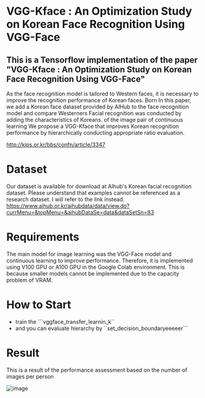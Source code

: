 # VGG-Kface : An Optimization Study on Korean Face Recognition Using VGG-Face
This is a Tensorflow implementation of the paper "VGG-Kface : An Optimization Study on Korean Face Recognition Using VGG-Face"
---
As the face recognition model is tailored to Western faces, it is necessary to improve the recognition performance of Korean faces. Born 
In this paper, we add a Korean face dataset provided by AIHub to the face recognition model and compare Westerners
Facial recognition was conducted by adding the characteristics of Koreans. of the image pair of continuous learning 
We propose a VGG-Kface that improves Korean recognition performance by hierarchically conducting appropriate ratio evaluation.

http://kips.or.kr/bbs/confn/article/3347
# Dataset
Our dataset is available for download at AIhub's Korean facial recognition dataset. Please understand that examples cannot be referenced as a research dataset. I will refer to the link instead.
https://www.aihub.or.kr/aihubdata/data/view.do?currMenu=&topMenu=&aihubDataSe=data&dataSetSn=83

# Requirements
The main model for image learning was the VGG-Face model and continuous learning to improve performance. Therefore, it is implemented using V100 GPU or A100 GPU in the Google Colab environment.
This is because smaller models cannot be implemented due to the capacity problem of VRAM.

# How to Start
- train the ```vggface_transfer_learnin_k``
- and you can evaluate hierarchy by ``set_decision_boundaryeeeeer```

# Result
This is a result of the performance assessment based on the number of images per person

![image](https://github.com/matrix215/VGG-Kface/assets/101815603/9f005538-87ba-4671-afe7-e78328ee0af7)
